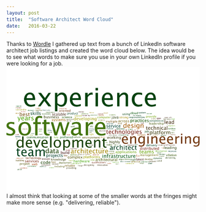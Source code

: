 ```yaml
---
layout: post
title:  "Software Architect Word Cloud"
date:   2016-03-22
---
```


Thanks to [Wordle](http://wordle.net) I gathered up text from a bunch of LinkedIn software architect job listings and created the
word cloud below.  The idea would be to see what words to make sure you use in your own LinkedIn profile if you were looking
for a job.
![Software Architect Word Cloud](/images/software-architect-wordcloud.png)
I almost think that looking at some of the smaller words at the fringes might make more sense (e.g. "delivering, reliable").

